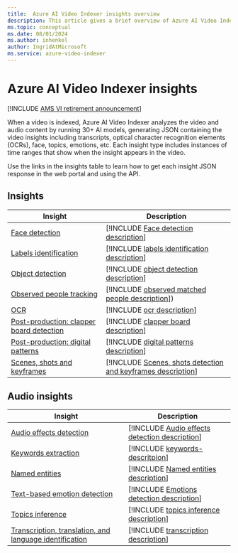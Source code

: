 ```yaml
---
title:  Azure AI Video Indexer insights overview
description: This article gives a brief overview of Azure AI Video Indexer insights.
ms.topic: conceptual
ms.date: 08/01/2024
ms.author: inhenkel
author: IngridAtMicrosoft
ms.service: azure-video-indexer
---
```


# Azure AI Video Indexer insights

[!INCLUDE [AMS VI retirement announcement](./includes/important-ams-retirement-abbreviated.md)]

When a video is indexed, Azure AI Video Indexer analyzes the video and audio content by running 30+ AI models, generating JSON containing the video insights including transcripts, optical character recognition elements (OCRs), face, topics, emotions, etc. Each insight type includes instances of time ranges that show when the insight appears in the video. 

Use the links in the insights table to learn how to get each insight JSON response in the web portal and using the API.

## Insights

| Insight | Description |
| ------- | ----------- |
| [Face detection](face-detection-insight.md) | [!INCLUDE [Face detection description](./includes/face-detection-description.md)] |
| [Labels identification](labels-identification-insight.md) | [!INCLUDE [labels identification description](./includes/labels-identification-description.md)] |
| [Object detection](object-detection-insight.md)| [!INCLUDE [object detection description](./includes/object-detection-description.md)] |
|[Observed people tracking](observed-matched-people-insight.md) | [!INCLUDE [observed matched people description](./includes/observed-matched-people-description.md)]) |
| [OCR](ocr-insight.md) | [!INCLUDE [ocr description](./includes/ocr-description.md)] |
| [Post-production: clapper board detection](clapper-board-insight.md) | [!INCLUDE [clapper board description](./includes/clapperboard-description.md)] |
| [Post-production: digital patterns](digital-patterns-color-bars-insight.md) | [!INCLUDE [digital patterns description](./includes/digital-patterns-description.md)] |
| [Scenes, shots and keyframes](scene-shot-keyframe-detection-insight.md) | [!INCLUDE [Scenes, shots detection and keyframes description](./includes/scene-shot-keyframe-detection-description.md)] |

## Audio insights
| Insight | Description |
| ------- | ----------- |
| [Audio effects detection](audio-effects-detection-insight.md) | [!INCLUDE [Audio effects detection description](./includes/audio-effects-detection-description.md)] |
| [Keywords extraction](keywords-insight.md) | [!INCLUDE [keywords-descritpion](./includes/keywords-description.md)] |
| [Named entities](named-entities-insight.md) | [!INCLUDE [Named entities description](./includes/named-entities-description.md)] |
| [Text-based emotion detection](text-based-emotions-detection-insight.md) | [!INCLUDE [Emotions detection description](./includes/text-based-emotions-detection-description.md)] |
| [Topics inference](topics-inference-insight.md) | [!INCLUDE [topics inference description](./includes/topics-inference-description.md)] |
| [Transcription, translation, and language identification](transcription-translation-lid-insight.md) | [!INCLUDE [transcription description](./includes/transcription-translation-lid-description.md)] |
